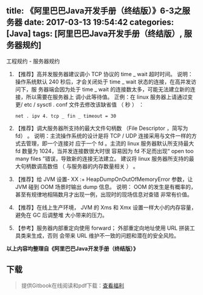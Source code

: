 title: 《阿里巴巴Java开发手册（终结版）》6-3之服务器
date: 2017-03-13 19:54:42
categories: [Java]
tags: [阿里巴巴Java开发手册（终结版）, 服务器规约]
---

工程规约 - 服务器规约

1. 【推荐】高并发服务器建议调小 TCP 协议的 time _ wait 超时时间。
   说明：操作系统默认 240 秒后，才会关闭处于 time _ wait 状态的连接，在高并发访问下，服
   务器端会因为处于 time _ wait 的连接数太多，可能无法建立新的连接，所以需要在服务器上
   调小此等待值。
   正例：在 linux 服务器上请通过变更/ etc / sysctl . conf 文件去修改该缺省值 （ 秒 ） ：

   ```shell
   net . ipv 4. tcp _ fin _ timeout = 30
   ```

2. 【推荐】调大服务器所支持的最大文件句柄数 （File Descriptor ，简写为 fd） 。
   说明：主流操作系统的设计是将 TCP / UDP 连接采用与文件一样的方式去管理，即一个连接对
   应于一个 fd 。主流的 linux 服务器默认所支持最大 fd 数量为 1024，当并发连接数很大时很
   容易因为 fd 不足而出现“ open too many files ”错误，导致新的连接无法建立。 建议将 linux
   服务器所支持的最大句柄数调高数倍 （ 与服务器的内存数量相关 ） 。

3. 【推荐】给 JVM 设置- XX :+ HeapDumpOnOutOfMemoryError 参数，让 JVM 碰到 OOM 场景时输出
   dump 信息。
   说明： OOM 的发生是有概率的，甚至有规律地相隔数月才出现一例，出现时的现场信息对查错
   非常有价值。

4. 【推荐】在线上生产环境， JVM 的 Xms 和 Xmx 设置一样大小的内存容量，避免在 GC 后调整堆
   大小带来的压力。

5. 【参考】服务器内部重定向使用 forward； 外部重定向地址使用 URL 拼装工具类来生成，否则
   会带来 URL 维护不一致的问题和潜在的安全风险。

**以上内容均整理自《阿里巴巴Java开发手册（终结版）》**

## 下载

> 提供Gitbook在线阅读和pdf下载：[查看福利](https://www.gitbook.com/book/goghtsui/-java/details)